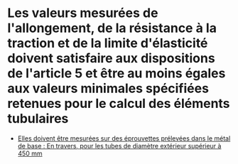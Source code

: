 # Les valeurs mesurées de l'allongement, de la résistance à la traction et de la limite d'élasticité doivent satisfaire aux dispositions de l'article 5 et être au moins égales aux valeurs minimales spécifiées retenues pour le calcul des éléments tubulaires

- [Elles doivent être mesurées sur des éprouvettes prélevées dans le métal de base :    En travers, pour les tubes de diamètre extérieur supérieur à 450 mm](elles-doivent-etre-mesurees-sur)
